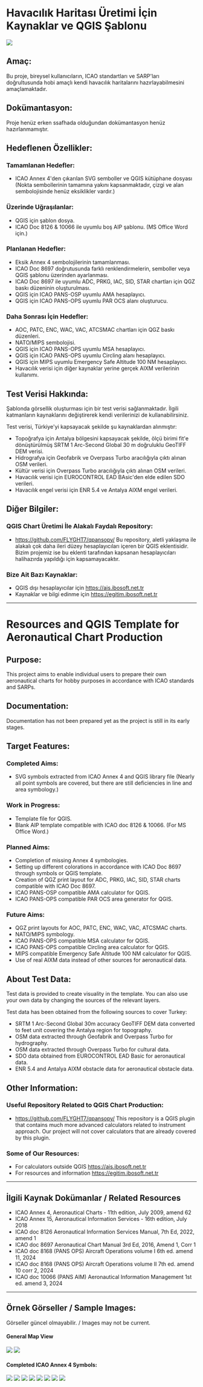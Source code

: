 # Havacılık Haritası Üretimi İçin Kaynaklar ve QGIS Şablonu

![](Images%20About%20Project/Example-2.png)

## Amaç:

Bu proje, bireysel kullanıcıların, ICAO standartları ve SARP'ları doğrultusunda hobi amaçlı kendi havacılık haritalarını hazırlayabilmesini amaçlamaktadır.

## Dokümantasyon:

Proje henüz erken ssafhada olduğundan dokümantasyon henüz hazırlanmamıştır.

## Hedeflenen Özellikler:

### Tamamlanan Hedefler:

* ICAO Annex 4'den çıkarılan SVG semboller ve QGIS kütüphane dosyası (Nokta sembollerinin tamamına yakını kapsanmaktadır, çizgi ve alan sembolojisinde henüz eksiklikler vardır.)

### Üzerinde Uğraşılanlar:
* QGIS için şablon dosya.
* ICAO Doc 8126 & 10066 ile uyumlu boş AIP şablonu. (MS Office Word için.)

### Planlanan Hedefler:
* Eksik Annex 4 sembolojilerinin tamamlanması.
* ICAO Doc 8697 doğrutusunda farklı renklendirmelerin, semboller veya QGIS şablonu üzerinden ayarlanması.
* ICAO Doc 8697 ile uyumlu ADC, PRKG, IAC, SID, STAR chartları için QGZ baskı düzeninin oluşturulması.
* QGIS için ICAO PANS-OSP uyumlu AMA hesaplayıcı.
* QGIS için ICAO PANS-OPS uyumlu PAR OCS alanı oluşturucu.

### Daha Sonrası İçin Hedefler:
* AOC, PATC, ENC, WAC, VAC, ATCSMAC chartları için QGZ baskı düzenleri.
* NATO/MIPS sembolojisi.
* QGIS için ICAO PANS-OPS uyumlu MSA hesaplayıcı.
* QGIS için ICAO PANS-OPS uyumlu Circling alanı hesaplayıcı.
* QGIS için MIPS uyumlu Emergency Safe Altitude 100 NM hesaplayıcı.
* Havacılık verisi için diğer kaynaklar yerine gerçek AIXM verilerinin kullanımı.

## Test Verisi Hakkında:
Şablonda görsellik oluşturması için bir test verisi sağlanmaktadır. İlgili katmanların kaynaklarını değiştirerek kendi verilerinizi de kullanabilirsiniz.

Test verisi, Türkiye'yi kapsayacak şekilde şu kaynaklardan alınmıştır:
* Topoğrafya için Antalya bölgesini kapsayacak şekilde, ölçü birimi fit'e dönüştürülmüş SRTM 1 Arc-Second Global 30 m doğruluklu GeoTIFF DEM verisi.
* Hidrografya için Geofabrik ve Overpass Turbo aracılığıyla çıktı alınan OSM verileri.
* Kültür verisi için Overpass Turbo aracılığıyla çıktı alınan OSM verileri.
* Havacılık verisi için EUROCONTROL EAD BAsic'den elde edilen SDO verileri.
* Havacılık engel verisi için ENR 5.4 ve Antalya AIXM engel verileri.

## Diğer Bilgiler:

### QGIS Chart Üretimi İle Alakalı Faydalı Repository:
* https://github.com/FLYGHT7/qpansopy/
Bu repository, aletli yaklaşma ile alakalı çok daha ileri düzey hesaplayıcıları içeren bir QGIS eklentisidir. Bizim projemiz ise bu eklenti tarafından kapsanan hesaplayıcıları halihazırda yapıldığı için kapsamayacaktır.

### Bize Ait Bazı Kaynaklar:
* QGIS dışı hesaplayıcılar için https://ais.ibosoft.net.tr
* Kaynaklar ve bilgi edinme için https://egitim.ibosoft.net.tr

--- 

# Resources and QGIS Template for Aeronautical Chart Production

## Purpose:

This project aims to enable individual users to prepare their own aeronautical charts for hobby purposes in accordance with ICAO standards and SARPs.


## Documentation:

Documentation has not been prepared yet as the project is still in its early stages.

## Target Features:

### Completed Aims:

* SVG symbols extracted from ICAO Annex 4 and QGIS library file (Nearly all point symbols are covered, but there are still deficiencies in line and area symbology.)

### Work in Progress:
* Template file for QGIS.
* Blank AIP template compatible with ICAO doc 8126 & 10066. (For MS Office Word.)

### Planned Aims:
* Completion of missing Annex 4 symbologies.
* Setting up different colorations in accordance with ICAO Doc 8697 through symbols or QGIS template.
* Creation of QGZ print layout for ADC, PRKG, IAC, SID, STAR charts compatible with ICAO Doc 8697.
* ICAO PANS-OSP compatible AMA calculator for QGIS.
* ICAO PANS-OPS compatible PAR OCS area generator for QGIS.

### Future Aims:
* QGZ print layouts for AOC, PATC, ENC, WAC, VAC, ATCSMAC charts.
* NATO/MIPS symbology.
* ICAO PANS-OPS compatible MSA calculator for QGIS.
* ICAO PANS-OPS compatible Circling area calculator for QGIS.
* MIPS compatible Emergency Safe Altitude 100 NM calculator for QGIS.
* Use of real AIXM data instead of other sources for aeronautical data.

## About Test Data:
Test data is provided to create visuality in the template. You can also use your own data by changing the sources of the relevant layers.

Test data has been obtained from the following sources to cover Turkey:
* SRTM 1 Arc-Second Global 30m accuracy GeoTIFF DEM data converted to feet unit covering the Antalya region for topography.
* OSM data extracted through Geofabrik and Overpass Turbo for hydrography.
* OSM data extracted through Overpass Turbo for cultural data.
* SDO data obtained from EUROCONTROL EAD Basic for aeronautical data.
* ENR 5.4 and Antalya AIXM obstacle data for aeronautical obstacle data.

## Other Information:

### Useful Repository Related to QGIS Chart Production:
* https://github.com/FLYGHT7/qpansopy/
This repository is a QGIS plugin that contains much more advanced calculators related to instrument approach. Our project will not cover calculators that are already covered by this plugin.

### Some of Our Resources:
* For calculators outside QGIS https://ais.ibosoft.net.tr
* For resources and information https://egitim.ibosoft.net.tr

---

## İlgili Kaynak Dokümanlar / Related Resources
* ICAO Annex 4, Aeronautical Charts - 11th edition, July 2009, amend 62
* ICAO Annex 15, Aeronautical Information Services - 16th edition, July 2018
* ICAO doc 8126 Aeronautical Information Services Manual, 7th Ed, 2022, amend 1
* ICAO doc 8697 Aeronautical Chart Manual 3rd Ed, 2016, Amend 1, Corr 1
* ICAO doc 8168 (PANS OPS) Aircraft Operations volume I 6th ed. amend 11, 2024
* ICAO doc 8168 (PANS OPS) Aircraft Operations volume II 7th ed. amend 10 corr 2, 2024
* ICAO doc 10066 (PANS AIM) Aeronautical Information Management 1st ed. amend 3, 2024

---

## Örnek Görseller / Sample Images:
Görseller güncel olmayabilir. / Images may not be current.
#### General Map View
![](Images%20About%20Project/Example-1.png)
![](Images%20About%20Project/Example-2.png)
#### Completed ICAO Annex 4 Symbols:
![](Images%20About%20Project/Symbology-1.png)
![](Images%20About%20Project/Symbology-2.png)
![](Images%20About%20Project/Symbology-3.png)
![](Images%20About%20Project/Symbology-4.png)
![](Images%20About%20Project/Symbology-5.png)
![](Images%20About%20Project/Symbology-6.png)
![](Images%20About%20Project/Symbology-7.png)
![](Images%20About%20Project/Symbology-8.png)
